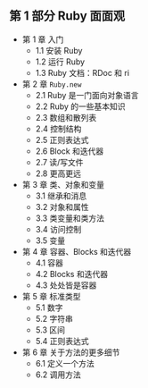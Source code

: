 ## 第 1 部分 Ruby 面面观

* 第 1 章 入门
    * 1.1 安装 Ruby
    * 1.2 运行 Ruby
    * 1.3 Ruby 文档：RDoc 和 ri
* 第 2 章 `Ruby.new`
    * 2.1 Ruby 是一门面向对象语言
    * 2.2 Ruby 的一些基本知识
    * 2.3 数组和散列表
    * 2.4 控制结构
    * 2.5 正则表达式
    * 2.6 Block 和迭代器
    * 2.7 读/写文件
    * 2.8 更高更远
* 第 3 章 类、对象和变量
    * 3.1 继承和消息
    * 3.2 对象和属性
    * 3.3 类变量和类方法
    * 3.4 访问控制
    * 3.5 变量
* 第 4 章 容器、Blocks 和迭代器
    * 4.1 容器
    * 4.2 Blocks 和迭代器
    * 4.3 处处皆是容器
* 第 5 章 标准类型
    * 5.1 数字
    * 5.2 字符串
    * 5.3 区间
    * 5.4 正则表达式
* 第 6 章 关于方法的更多细节
    * 6.1 定义一个方法
    * 6.2 调用方法